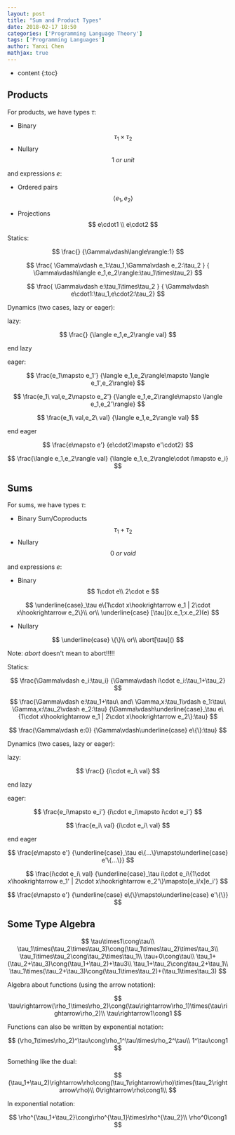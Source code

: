 ```yaml
---
layout: post
title: "Sum and Product Types"
date: 2018-02-17 18:50
categories: ['Programming Language Theory'] 
tags: ['Programming Languages'] 
author: Yanxi Chen
mathjax: true
---
```


* content
{:toc}

## Products

For products, we have types $\tau$:

- Binary
$$
\tau_1\times\tau_2
$$
- Nullary
$$
1\ or\ unit
$$

and expressions $e$:

- Ordered pairs
$$
\langle e_1,e_2\rangle
$$

- Projections
$$
e\cdot1 \\
e\cdot2
$$

Statics:

$$
\frac{}
{\Gamma\vdash\langle\rangle:1}
$$

$$
\frac{ \Gamma\vdash e_1:\tau_1,\Gamma\vdash e_2:\tau_2 }
{ \Gamma\vdash\langle e_1,e_2\rangle:\tau_1\times\tau_2}
$$

$$
\frac{ \Gamma\vdash e:\tau_1\times\tau_2 }
{ \Gamma\vdash e\cdot1:\tau_1,e\cdot2:\tau_2}
$$

Dynamics (two cases, lazy or eager):

lazy:

$$
\frac{}
{\langle e_1,e_2\rangle val}
$$

end lazy

eager:

$$
\frac{e_1\mapsto e_1'}
{\langle e_1,e_2\rangle\mapsto \langle e_1',e_2\rangle}
$$

$$
\frac{e_1\ val,e_2\mapsto e_2'}
{\langle e_1,e_2\rangle\mapsto \langle e_1,e_2'\rangle}
$$

$$
\frac{e_1\ val,e_2\ val}
{\langle e_1,e_2\rangle val}
$$

end eager

$$
\frac{e\mapsto e'}
{e\cdot2\mapsto e'\cdot2}
$$

$$
\frac{\langle e_1,e_2\rangle val}
{\langle e_1,e_2\rangle\cdot i\mapsto e_i}
$$

## Sums

For sums, we have types $\tau$:

- Binary Sum/Coproducts
$$
\tau_1+\tau_2
$$
- Nullary
$$
0\ or\ void
$$

and expressions $e$:

- Binary
$$
1\cdot e\\
2\cdot e
$$

$$
\underline{case}_\tau e\{1\cdot x\hookrightarrow e_1 | 2\cdot x\hookrightarrow e_2\}\\
or\\
\underline{case} [\tau](x.e_1;x.e_2)(e)
$$

- Nullary

$$
\underline{case} \{\}\\
or\\
abort[\tau]()
$$

Note: $abort$ doesn't mean to abort!!!!!

Statics:

$$
\frac{\Gamma\vdash e_i:\tau_i}
{\Gamma\vdash i\cdot e_i:\tau_1+\tau_2}
$$

$$
\frac{\Gamma\vdash e:\tau_1+\tau\ and\ \Gamma,x:\tau_1\vdash e_1:\tau\ \Gamma,x:\tau_2\vdash e_2:\tau}
{\Gamma\vdash\underline{case}_\tau e\{1\cdot x\hookrightarrow e_1 | 2\cdot x\hookrightarrow e_2\}:\tau}
$$

$$
\frac{\Gamma\vdash e:0}
{\Gamma\vdash\underline{case} e\{\}:\tau}
$$

Dynamics (two cases, lazy or eager):

lazy:

$$
\frac{}
{i\cdot e_i\ val}
$$

end lazy

eager:

$$
\frac{e_i\mapsto e_i'}
{i\cdot e_i\mapsto i\cdot e_i'}
$$

$$
\frac{e_i\ val}
{i\cdot e_i\ val}
$$

end eager

$$
\frac{e\mapsto e'}
{\underline{case}_\tau e\{...\}\mapsto\underline{case} e'\{...\}}
$$

$$
\frac{i\cdot e_i\ val}
{\underline{case}_\tau i\cdot e_i\{1\cdot x\hookrightarrow e_1' | 2\cdot x\hookrightarrow e_2'\}\mapsto[e_i/x]e_i'}
$$

$$
\frac{e\mapsto e'}
{\underline{case} e\{\}\mapsto\underline{case} e'\{\}}
$$

## Some Type Algebra

$$
\tau\times1\cong\tau\\
\tau_1\times(\tau_2\times\tau_3)\cong(\tau_1\times\tau_2)\times\tau_3\\
\tau_1\times\tau_2\cong\tau_2\times\tau_1\\
\tau+0\cong\tau\\
\tau_1+(\tau_2+\tau_3)\cong(\tau_1+\tau_2)+\tau3\\
\tau_1+\tau_2\cong\tau_2+\tau_1\\
\tau_1\times(\tau_2+\tau_3)\cong(\tau_1\times\tau_2)+(\tau_1\times\tau_3)
$$

Algebra about functions (using the arrow notation):

$$
\tau\rightarrow(\rho_1\times\rho_2)\cong(\tau\rightarrow\rho_1)\times(\tau\rightarrow\rho_2)\\
\tau\rightarrow1\cong1
$$

Functions can also be written by exponential notation:

$$
(\rho_1\times\rho_2)^\tau\cong\rho_1^\tau\times\rho_2^\tau\\
1^\tau\cong1
$$

Something like the dual:

$$
(\tau_1+\tau_2)\rightarrow\rho\cong(\tau_1\rightarrow\rho)\times(\tau_2\rightarrow\rho)\\
0\rightarrow\rho\cong1\\
$$

In exponential notation:

$$
\rho^{\tau_1+\tau_2}\cong\rho^{\tau_1}\times\rho^{\tau_2}\\
\rho^0\cong1
$$
